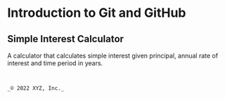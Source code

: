 # Introduction to Git and GitHub

## Simple Interest Calculator

A calculator that calculates simple interest given principal, annual rate of interest and time period in years.

```


_© 2022 XYZ, Inc._
